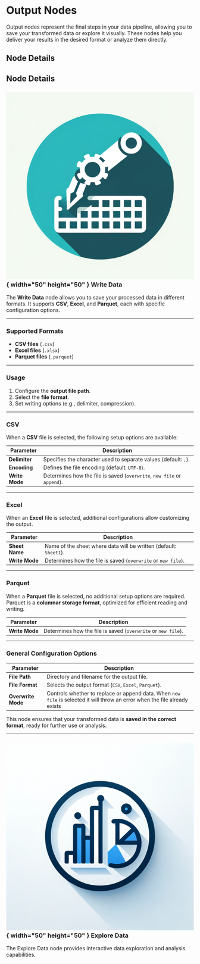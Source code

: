 # Output Nodes

Output nodes represent the final steps in your data pipeline, allowing you to save your transformed data or explore it visually. These nodes help you deliver your results in the desired format or analyze them directly.

## Node Details
## Node Details  

### ![Write Data](../assets/images/nodes/output.png){ width="50" height="50" } Write Data  

The **Write Data** node allows you to save your processed data in different formats. It supports **CSV**, **Excel**, and **Parquet**, each with specific configuration options.  

---

### **Supported Formats**  

- **CSV files** (`.csv`)  
- **Excel files** (`.xlsx`)  
- **Parquet files** (`.parquet`)  

---

### **Usage**  

1. Configure the **output file path**.  
2. Select the **file format**.  
3. Set writing options (e.g., delimiter, compression).  

---

### CSV  
When a **CSV** file is selected, the following setup options are available:  

| Parameter      | Description                                                             |
|----------------|-------------------------------------------------------------------------|
| **Delimiter**  | Specifies the character used to separate values (default: `,`).         |
| **Encoding**   | Defines the file encoding (default: `UTF-8`).                           |
| **Write Mode** | Determines how the file is saved (`overwrite`, `new file` or `append`). |

---

### Excel  
When an **Excel** file is selected, additional configurations allow customizing the output.

| Parameter      | Description                                                       |
|----------------|-------------------------------------------------------------------|
| **Sheet Name** | Name of the sheet where data will be written (default: `Sheet1`). |
| **Write Mode** | Determines how the file is saved (`overwrite` or `new file`).     |

---

### Parquet  
When a **Parquet** file is selected, no additional setup options are required. Parquet is a **columnar storage format**, optimized for efficient reading and writing.

| Parameter       | Description                                                   |
|-----------------|---------------------------------------------------------------|
| **Write Mode**  | Determines how the file is saved (`overwrite` or `new file`). |

---

### **General Configuration Options**  

| Parameter          | Description                                                                                                                 |
|--------------------|-----------------------------------------------------------------------------------------------------------------------------|
| **File Path**      | Directory and filename for the output file.                                                                                 |
| **File Format**    | Selects the output format (`CSV`, `Excel`, `Parquet`).                                                                      |
| **Overwrite Mode** | Controls whether to replace or append data. When `new file` is selected it will throw an error when the file already exists |

This node ensures that your transformed data is **saved in the correct format**, ready for further use or analysis.

---

### ![Explore Data](../assets/images/nodes/explore_data.png){ width="50" height="50" } Explore Data

The Explore Data node provides interactive data exploration and analysis capabilities.